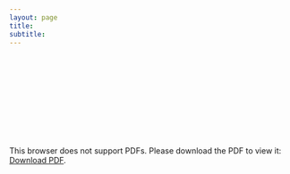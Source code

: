 ```yaml
---
layout: page
title:  
subtitle: 
---
```


<object data="https://tibinthomas9.github.io/www-velvetjobs-com-resume-kcg2ut-tibin-thomas (40).pdf" type="application/pdf" width="900px" height="700px">
    <embed src="https://tibinthomas9.github.io/www-velvetjobs-com-resume-kcg2ut-tibin-thomas (40).pdf">
        <p>This browser does not support PDFs. Please download the PDF to view it: <a href="https://tibinthomas9.github.io/www-velvetjobs-com-resume-kcg2ut-tibin-thomas (40).pdf">Download PDF</a>.</p>
    </embed>
</object>

